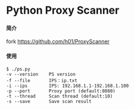 Python Proxy Scanner
===
#### 简介
fork https://github.com/h01/ProxyScanner

#### 使用
```shell
$ ./ps.py
-v --version	PS version
-f --file		IPS：ip.txt
-i --ips		IPS: 192.168.1.1-192.168.1.100
-p --port		Proxy port (default:8080)
-t --thread		Scan thread (default:10)
-s --save		Save scan result
```
